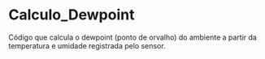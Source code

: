   # Calculo_Dewpoint

Código que calcula o dewpoint (ponto de orvalho) do ambiente a partir da temperatura e umidade registrada pelo sensor. 
